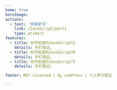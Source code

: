 ```yaml
---
home: true
heroImage: 
actions:
  - text: '开始学习'
    link: /JavaScript/part1
    type: primary
features:
  - title: 你不知道的JavaScript上
    details: 手打笔记。
  - title: 你不知道的JavaScript中
    details: 手打笔记。
  - title: 你不知道的JavaScript下
    details: 手打笔记。

footer: MIT Licensed | by vuePress | 个人学习笔记 

---
```








